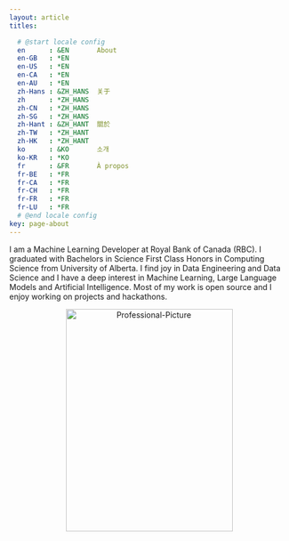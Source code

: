 ```yaml
---
layout: article
titles: 

  # @start locale config
  en      : &EN       About
  en-GB   : *EN
  en-US   : *EN
  en-CA   : *EN
  en-AU   : *EN
  zh-Hans : &ZH_HANS  关于
  zh      : *ZH_HANS
  zh-CN   : *ZH_HANS
  zh-SG   : *ZH_HANS
  zh-Hant : &ZH_HANT  關於
  zh-TW   : *ZH_HANT
  zh-HK   : *ZH_HANT
  ko      : &KO       소개
  ko-KR   : *KO
  fr      : &FR       À propos
  fr-BE   : *FR
  fr-CA   : *FR
  fr-CH   : *FR
  fr-FR   : *FR
  fr-LU   : *FR
  # @end locale config
key: page-about
---
```


I am a Machine Learning Developer at Royal Bank of Canada (RBC). I graduated with Bachelors in Science First Class Honors in Computing Science from University of Alberta. I find joy in Data Engineering and Data Science and I have a deep interest in Machine Learning, Large Language Models and Artificial Intelligence. Most of my work is open source and I enjoy working on projects and hackathons. 





<p align="center">
<img src="https://i.ibb.co/THJYBRJ/Professional-Picture.jpg" alt="Professional-Picture" border="0" width=300 height=400>

</p>
